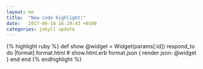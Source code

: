 ```yaml
---
layout: me
title:  "New code highlight!"
date:   2017-09-10 16:29:43 +0100
categories: jekyll update
---
```


{% highlight ruby %}
def show
  @widget = Widget(params[:id])
  respond_to do |format|
    format.html # show.html.erb
    format.json { render json: @widget }
  end
end
{% endhighlight %}